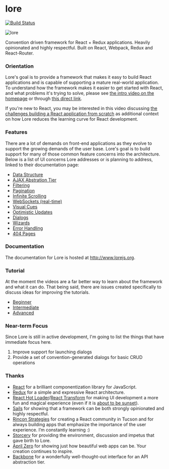 # lore

[![Build Status][circle-image]][circle-url]

![lore](https://cloud.githubusercontent.com/assets/5898306/13093056/654b5c76-d4c0-11e5-8968-643aae655030.png)


Convention driven framework for React + Redux applications. Heavily opinionated and highly respectful. Built on 
React, Webpack, Redux and React-Router.


### Orientation

Lore's goal is to provide a framework that makes it easy to build React applications and is capable of supporting a 
mature real-world application. To understand how the framework makes it easier to get started with React, and what
problems it's trying to solve, please see [the intro video on the homepage](http://www.lorejs.org) or through 
[this direct link](https://www.youtube.com/watch?v=u3cK4fz1GNg).

If you're new to React, you may be interested in this video discussing 
[the challenges building a React application from scratch](http://www.lorejs.org/getting-started/building-your-first-react-app/) 
as additional context on how Lore reduces the learning curve for React development.

### Features

There are a lot of demands on front-end applications as they evolve to support the growing demands of the user base. 
Lore's goal is to build support for many of those common feature concerns into the architecture. Below is a list of UI
concerns Lore addresses or is planning to address, linked to their documentation page:

* [Data Structure](http://www.lorejs.org/features/challenges/data-structure/)
* [AJAX Abstration Tier](http://www.lorejs.org/features/challenges/ajax-abstraction/)
* [Filtering](http://www.lorejs.org/features/challenges/filtering/)
* [Pagination](http://www.lorejs.org/features/challenges/pagination/)
* [Infinite Scrolling](http://www.lorejs.org/features/challenges/infinite-scrolling/)
* [WebSockets (real-time)](http://www.lorejs.org/features/challenges/websockets/)
* [Visual Cues](http://www.lorejs.org/features/challenges/visual-cues/)
* [Optimistic Updates](http://www.lorejs.org/features/challenges/optimistic-updates/)
* [Dialogs](http://www.lorejs.org/features/challenges/dialogs/)
* [Wizards](http://www.lorejs.org/features/challenges/wizards/)
* [Error Handling](http://www.lorejs.org/features/challenges/error-handling/)
* [404 Pages](http://www.lorejs.org/features/challenges/404-pages/)


### Documentation

The documentation for Lore is hosted at http://www.lorejs.org.


### Tutorial

At the moment the videos are a far better way to learn about the framework and what it
can do. That being said, there are issues created specifically to discuss ideas for improving 
the tutorials.

* [Beginner](https://github.com/lore/lore/issues/101)
* [Intermediate](https://github.com/lore/lore/issues/102)
* [Advanced](https://github.com/lore/lore/issues/103)


### Near-term Focus

Since Lore is still in active development, I'm going to list the things that have immediate focus here.

1. Improve support for launching dialogs
2. Provide a set of convention-generated dialogs for basic CRUD operations


### Thanks
* [React](https://github.com/facebook/react) for a brilliant componentization library for JavaScript.
* [Redux](https://github.com/reactjs/redux) for a simple and expressive React architecture.  
* [React Hot Loader](https://github.com/gaearon/react-hot-loader)/[React Transform](https://github.com/gaearon/react-transform-boilerplate) 
for making UI development a more fun and magical experience (even if it is [about to be sunset](https://medium.com/@dan_abramov/hot-reloading-in-react-1140438583bf)).
* [Sails](https://github.com/balderdashy/sails) for showing that a framework can be both strongly opinionated and highly respectful.
* [Rincon Strategies](http://www.rinconstrategies.io) for creating a React community in Tucson and for always building 
apps that emphasize the importance of the user experience. I’m constantly learning :)
* [Storcery](http://storcery.io) for providing the environment, discussion and impetus that gave birth to Lore.
* [April Zero](http://aprilzero.com) for showing just how beautiful web apps can be.  Your creation continues to inspire.
* [Backbone](https://github.com/jashkenas/backbone) for a wonderfully well-thought-out interface for an API abstraction tier.


[circle-url]: https://circleci.com/gh/lore/lore
[circle-image]: https://circleci.com/gh/lore/lore.svg?style=shield&circle-token=6ef9571387d0e08d802f6769026fcf91fc30459f
